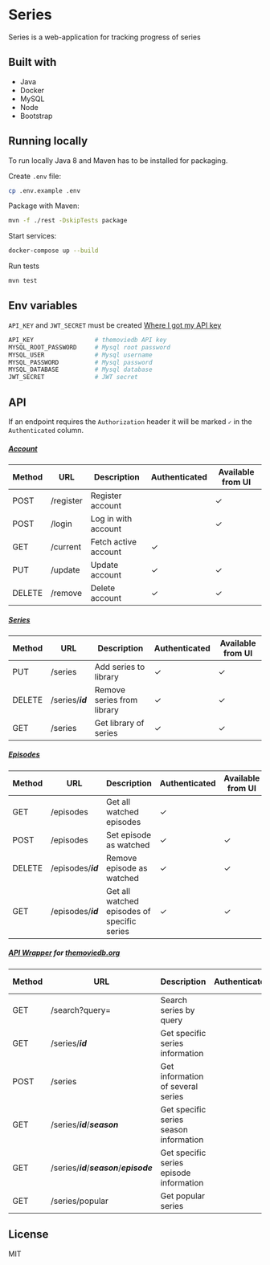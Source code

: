 # Series
Series is a web-application for tracking progress of series    

## Built with
- Java
- Docker
- MySQL
- Node
- Bootstrap

## Running locally
To run locally Java 8 and Maven has to be installed for packaging.   

Create `.env` file:    
```bash
cp .env.example .env
```
Package with Maven:
```bash
mvn -f ./rest -DskipTests package
```
Start services:
```bash
docker-compose up --build
```

Run tests
```bash
mvn test
```

## Env variables
`API_KEY` and `JWT_SECRET` must be created [Where I got my API key](https://www.themoviedb.org/faq/api?language=en-US)

```bash
API_KEY                 # themoviedb API key
MYSQL_ROOT_PASSWORD     # Mysql root password
MYSQL_USER              # Mysql username
MYSQL_PASSWORD          # Mysql password
MYSQL_DATABASE          # Mysql database
JWT_SECRET              # JWT secret
```

## API
If an endpoint requires the `Authorization` header it will be marked `✓` in the `Authenticated` column.
##### [Account](https://github.com/august-norkko/series/blob/master/rest/src/main/java/net/series/rest/api/account/controller/AccountController.java)
| Method | URL       | Description    | Authenticated | Available from UI | 
|--------|-----------|---------------|------------------|-------------- |
| POST   | /register | Register account |  | ✓ |  
| POST   | /login | Log in with account |  | ✓ |  
| GET   | /current | Fetch active account | ✓ |  |  
| PUT   | /update | Update account | ✓ | ✓ |  
| DELETE   | /remove | Delete account | ✓ | ✓ |  

##### [Series](https://github.com/august-norkko/series/blob/master/rest/src/main/java/net/series/rest/api/series/controller/SeriesController.java)
| Method | URL       | Description    | Authenticated | Available from UI | 
|--------|-----------|---------------|------------------|-------------- |
| PUT   | /series   | Add series to library  |   ✓ |  ✓ |  
| DELETE   | /series/**_id_**   | Remove series from library  |   ✓ |  ✓ |  
| GET    | /series   | Get library of series  |   ✓ |  ✓ |  

##### [Episodes](https://github.com/august-norkko/series/blob/master/rest/src/main/java/net/series/rest/api/episode/controller/EpisodeController.java)
| Method | URL       | Description    | Authenticated | Available from UI | 
|--------|-----------|---------------|------------------|-------------- |
| GET    | /episodes   |  Get all watched episodes  |  ✓ |  |  
| POST    | /episodes   |  Set episode as watched    |  ✓ | ✓ |  
| DELETE    | /episodes/**_id_**   |  Remove episode as watched    |  ✓ | ✓ |  
| GET   | /episodes/**_id_**   |  Get all watched episodes of specific series |  ✓ | ✓ |  

##### [API Wrapper](https://github.com/august-norkko/series/blob/master/rest/src/main/java/net/series/rest/http/controller/HttpController.java) for [themoviedb.org](https://developers.themoviedb.org/3)
| Method | URL       | Description    | Authenticated | Available from UI | 
|--------|-----------|---------------|--------------- | ----------------| 
| GET | /search?query= | Search series by query |   |   |
| GET | /series/**_id_** | Get specific series information   |   | |
| POST | /series | Get information of several series   |   | |
| GET | /series/**_id_**/**_season_** | Get specific series season information |   | |
| GET | /series/**_id_**/**_season_**/**_episode_** | Get specific series episode information   |   | |
| GET | /series/popular | Get popular series   |   |  |

## License
MIT